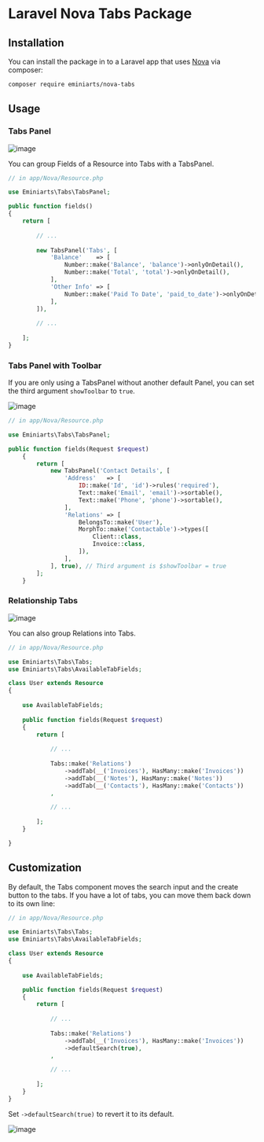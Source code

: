 # Laravel Nova Tabs Package

## Installation

You can install the package in to a Laravel app that uses [Nova](https://nova.laravel.com) via composer:

```bash
composer require eminiarts/nova-tabs
```

## Usage

### Tabs Panel

![image](https://user-images.githubusercontent.com/3426944/50060698-7835ec00-0197-11e9-8b9c-c7f1e67400db.png)

You can group Fields of a Resource into Tabs with a TabsPanel.

```php
// in app/Nova/Resource.php

use Eminiarts\Tabs\TabsPanel;

public function fields()
{
    return [
        
        // ...
        
        new TabsPanel('Tabs', [
            'Balance'    => [
                Number::make('Balance', 'balance')->onlyOnDetail(),
                Number::make('Total', 'total')->onlyOnDetail(),
            ],
            'Other Info' => [
                Number::make('Paid To Date', 'paid_to_date')->onlyOnDetail(),
            ],
        ]),
        
        // ...
        
    ];
}
```

### Tabs Panel with Toolbar

If you are only using a TabsPanel without another default Panel, you can set the third argument `showToolbar` to `true`.

![image](https://user-images.githubusercontent.com/3426944/50448780-608efe00-0923-11e9-9d55-3dc3d8d896e1.png)


```php
// in app/Nova/Resource.php

use Eminiarts\Tabs\TabsPanel;

public function fields(Request $request)
    {
        return [
            new TabsPanel('Contact Details', [
                'Address'   => [
                    ID::make('Id', 'id')->rules('required'),
                    Text::make('Email', 'email')->sortable(),
                    Text::make('Phone', 'phone')->sortable(),
                ],
                'Relations' => [
                    BelongsTo::make('User'),
                    MorphTo::make('Contactable')->types([
                        Client::class,
                        Invoice::class,
                    ]),
                ],
            ], true), // Third argument is $showToolbar = true
        ];
    }
```

### Relationship Tabs

![image](https://user-images.githubusercontent.com/3426944/50060715-a3b8d680-0197-11e9-8f98-1cac8cf3fd83.png)

You can also group Relations into Tabs.

```php
// in app/Nova/Resource.php

use Eminiarts\Tabs\Tabs;
use Eminiarts\Tabs\AvailableTabFields;

class User extends Resource
{
        
    use AvailableTabFields;
    
    public function fields(Request $request)
    {
        return [
            
            // ...
            
            Tabs::make('Relations')
                ->addTab(__('Invoices'), HasMany::make('Invoices'))
                ->addTab(__('Notes'), HasMany::make('Notes'))
                ->addTab(__('Contacts'), HasMany::make('Contacts'))
            ,

            // ...
            
        ];
    }

}
```

## Customization

By default, the Tabs component moves the search input and the create button to the tabs. If you have a lot of tabs, you can move them back down to its own line:

```php
// in app/Nova/Resource.php

use Eminiarts\Tabs\Tabs;
use Eminiarts\Tabs\AvailableTabFields;

class User extends Resource
{
        
    use AvailableTabFields;

    public function fields(Request $request)
    {
        return [
            
            // ...
            
            Tabs::make('Relations')
                ->addTab(__('Invoices'), HasMany::make('Invoices'))
                ->defaultSearch(true),
            ,

            // ...
            
        ];
    }
}
```

Set `->defaultSearch(true)` to revert it to its default.

![image](https://user-images.githubusercontent.com/3426944/50060732-dbc01980-0197-11e9-8f0c-6014132539a2.png)



